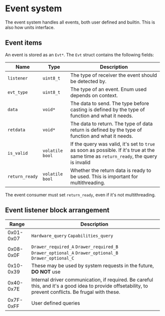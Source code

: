 # Event system

The event system handles all events, both user defined and builtin. This is also how units interface.

## Event items

An event is stored as an `Evt*`. The `Evt` struct contains the following fields:

| Name           | Type            | Description                                                                                       |
|----------------|-----------------|---------------------------------------------------------------------------------------------------|
| `listener`     | `uint8_t`       | The type of receiver the event should be detected by.                                             |
| `evt_type`     | `uint8_t`       | The type of an event. Enum used depends on context.                                               |
| `data`         | `void*`         | The data to send. The type before casting is defined by the type of function and what it needs.   |
| `retdata`      | `void*`         | The data to return. The type of data return is defined by the type of function and what it needs. |
| `is_valid`     | `volatile bool` | If the query was valid, it's set to `true` as soon as possible. If it's true at the same time as `return_ready`, the query is invalid                                                                                                   |
| `return_ready` | `volatile bool` | Whether the return data is ready to be used. This is important for multithreading.                |

The event consumer must set `return_ready`, even if it's not multithreading. 

## Event listener block arrangement

| Range     | Description                                                                                                                                             |
|-----------|---------------------------------------------------------------------------------------------------------------------------------------------------------|
| 0x01-0x07 | `Hardware_query` `Capabilities_query`                                                                                                                   |
| 0x08-0x0F | `Drawer_required_A` `Drawer_required_B` `Drawer_optional_A` `Drawer_optional_B` `Drawer_optional_C`                                                     |
| 0x10-0x39 | These may be used by system requests in the future, **DO NOT** use                                                                                      |
| 0x40-0x7E | Internal driver communication, if required. Be careful this, and it's a good idea to provide offsetability, to prevent conflicts. Be frugal with these. |
| 0x7F-0xFF | User defined queries                                                                                                                                    |
